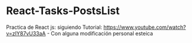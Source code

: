 # React-Tasks-PostsList
Practica de React js: siguiendo Tutorial: https://www.youtube.com/watch?v=zIY87vU33aA  - Con alguna modificación personal esteica   
